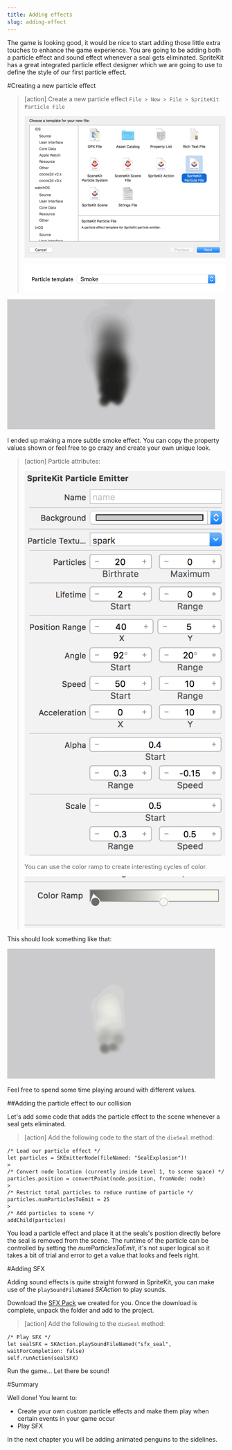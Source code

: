 ```yaml
---
title: Adding effects
slug: adding-effect
---
```


The game is looking good, it would be nice to start adding those little extra touches to enhance the game experience.  You are going to be adding both a particle effect and sound effect whenever a seal gets eliminated. SpriteKit has a great integrated particle effect designer which we are going to use to define the style of our first particle effect.

#Creating a new particle effect

> [action]
> Create a new particle effect `File > New > File > SpriteKit Particle File`
>
> ![SpriteKit Particle File](../Tutorial-Images/xcode_spritekit_add_particle.png)
>
> ![SpriteKit Particle File](../Tutorial-Images/xcode_spritekit_add_particle_template.png)
>

![SpriteKit Particle Black Smoke](../Tutorial-Images/animated_black_smoke.gif)

I ended up making a more subtle smoke effect. You can copy the property values shown or feel free to go crazy and create your own unique look.

> [action]
> Particle attributes:
>
> ![Particle Attributes 1](../Tutorial-Images/xcode_spritekit_particle_1.png)
>
> You can use the color ramp to create interesting cycles of color.
>
> ![Particle Attributes 2](../Tutorial-Images/xcode_spritekit_particle_2.png)
>

This should look something like that:

![SpriteKit Particle Grey Smoke](../Tutorial-Images/animated_grey_smoke.gif)

Feel free to spend some time playing around with different values.

##Adding the particle effect to our collision

Let's add some code that adds the particle effect to the scene whenever a seal gets eliminated.

> [action]
> Add the following code to the start of the `dieSeal` method:
>
```
/* Load our particle effect */
let particles = SKEmitterNode(fileNamed: "SealExplosion")!
>
/* Convert node location (currently inside Level 1, to scene space) */
particles.position = convertPoint(node.position, fromNode: node)
>
/* Restrict total particles to reduce runtime of particle */
particles.numParticlesToEmit = 25
>
/* Add particles to scene */
addChild(particles)
```
>

You load a particle effect and place it at the seals's position directly before the seal is removed from the scene. The runtime of the particle can be controlled by setting the *numParticlesToEmit*, it's not super logical so it takes a bit of trial and error to get a value that looks and feels right.

#Adding SFX

Adding sound effects is quite straight forward in SpriteKit, you can make use of the `playSoundFileNamed` *SKAction* to play sounds.

Download the [SFX Pack](../SFX.zip) we created for you. Once the download is complete, unpack the folder and add
to the project.

> [action]
> Add the following to the `dieSeal` method:
>
```
/* Play SFX */
let sealSFX = SKAction.playSoundFileNamed("sfx_seal", waitForCompletion: false)
self.runAction(sealSFX)
```
>

Run the game... Let there be sound!

#Summary

Well done! You learnt to:

- Create your own custom particle effects and make them play when certain events in your game occur
- Play SFX

In the next chapter you will be adding animated penguins to the sidelines.
